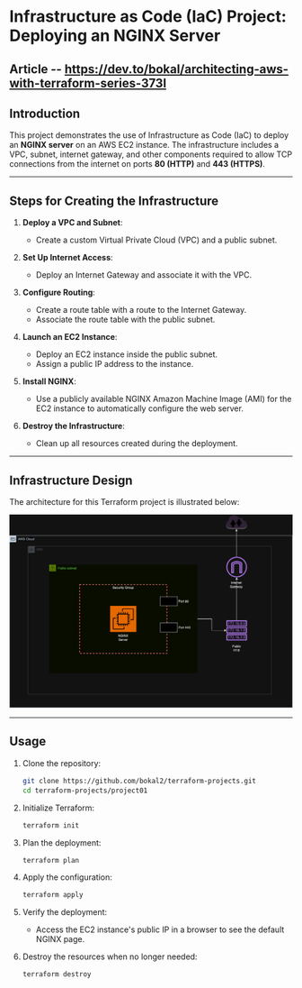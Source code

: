 # **Infrastructure as Code (IaC) Project: Deploying an NGINX Server**

## Article -- https://dev.to/bokal/architecting-aws-with-terraform-series-373l

## **Introduction**

This project demonstrates the use of Infrastructure as Code (IaC) to deploy an **NGINX server** on an AWS EC2 instance. The infrastructure includes a VPC, subnet, internet gateway, and other components required to allow TCP connections from the internet on ports **80 (HTTP)** and **443 (HTTPS)**.

---

## **Steps for Creating the Infrastructure**

1. **Deploy a VPC and Subnet**:
   - Create a custom Virtual Private Cloud (VPC) and a public subnet.

2. **Set Up Internet Access**:
   - Deploy an Internet Gateway and associate it with the VPC.

3. **Configure Routing**:
   - Create a route table with a route to the Internet Gateway.
   - Associate the route table with the public subnet.

4. **Launch an EC2 Instance**:
   - Deploy an EC2 instance inside the public subnet.
   - Assign a public IP address to the instance.

5. **Install NGINX**:
   - Use a publicly available NGINX Amazon Machine Image (AMI) for the EC2 instance to automatically configure the web server.

6. **Destroy the Infrastructure**:
   - Clean up all resources created during the deployment.

---

## **Infrastructure Design**

The architecture for this Terraform project is illustrated below:

![Infrastructure Design](design/vpc_ec2.drawio.png)

---

## **Usage**

1. Clone the repository:
   ```bash
   git clone https://github.com/bokal2/terraform-projects.git
   cd terraform-projects/project01
   ```

2. Initialize Terraform:
   ```bash
   terraform init
   ```

3. Plan the deployment:
   ```bash
   terraform plan
   ```

4. Apply the configuration:
   ```bash
   terraform apply
   ```

5. Verify the deployment:
   - Access the EC2 instance's public IP in a browser to see the default NGINX page.

6. Destroy the resources when no longer needed:
   ```bash
   terraform destroy
   ```
